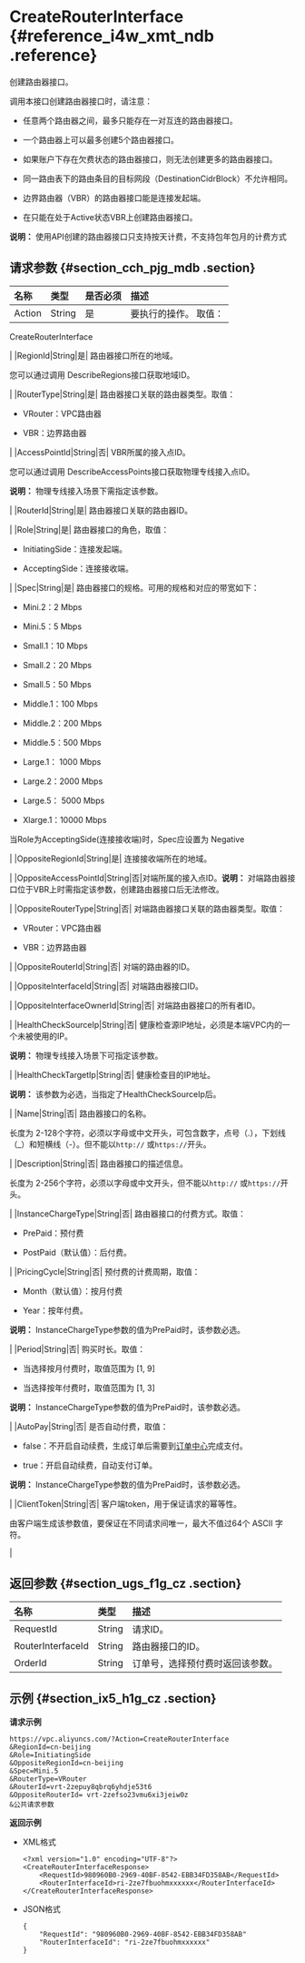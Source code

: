 # CreateRouterInterface {#reference_i4w_xmt_ndb .reference}

创建路由器接口。

调用本接口创建路由器接口时，请注意：

-   任意两个路由器之间，最多只能存在一对互连的路由器接口。

-   一个路由器上可以最多创建5个路由器接口。

-   如果账户下存在欠费状态的路由器接口，则无法创建更多的路由器接口。

-   同一路由表下的路由条目的目标网段（DestinationCidrBlock）不允许相同。

-   边界路由器（VBR）的路由器接口能是连接发起端。

-   在只能在处于Active状态VBR上创建路由器接口。

**说明：** 使用API创建的路由器接口只支持按天计费，不支持包年包月的计费方式

## 请求参数 {#section_cch_pjg_mdb .section}

|名称|类型|是否必须|描述|
|:-|:-|:---|:-|
|Action|String|是| 要执行的操作。 取值：

 CreateRouterInterface

 |
|RegionId|String|是| 路由器接口所在的地域。

 您可以通过调用 DescribeRegions接口获取地域ID。

 |
|RouterType|String|是| 路由器接口关联的路由器类型。取值：

 -   VRouter：VPC路由器

-   VBR：边界路由器


 |
|AccessPointId|String|否| VBR所属的接入点ID。

 您可以通过调用 DescribeAccessPoints接口获取物理专线接入点ID。

 **说明：** 物理专线接入场景下需指定该参数。

 |
|RouterId|String|是| 路由器接口关联的路由器ID。

 |
|Role|String|是| 路由器接口的角色，取值：

 -   InitiatingSide：连接发起端。

-   AcceptingSide：连接接收端。


 |
|Spec|String|是| 路由器接口的规格。可用的规格和对应的带宽如下：

 -   Mini.2：2 Mbps

-   Mini.5：5 Mbps

-   Small.1：10 Mbps

-   Small.2：20 Mbps

-   Small.5：50 Mbps

-   Middle.1：100 Mbps

-   Middle.2：200 Mbps

-   Middle.5：500 Mbps

-   Large.1： 1000 Mbps

-   Large.2：2000 Mbps

-   Large.5： 5000 Mbps

-   Xlarge.1：10000 Mbps

当Role为AcceptingSide(连接接收端)时，Spec应设置为 Negative  

 |
|OppositeRegionId|String|是| 连接接收端所在的地域。

 |
|OppositeAccessPointId|String|否|对端所属的接入点ID。**说明：** 对端路由器接口位于VBR上时需指定该参数，创建路由器接口后无法修改。

|
|OppositeRouterType|String|否| 对端路由器接口关联的路由器类型。取值：

 -   VRouter：VPC路由器

-   VBR：边界路由器


 |
|OppositeRouterId|String|否| 对端的路由器的ID。

 |
|OppositeInterfaceId|String|否| 对端路由器接口ID。

 |
|OppositeInterfaceOwnerId|String|否| 对端路由器接口的所有者ID。

 |
|HealthCheckSourceIp|String|否| 健康检查源IP地址，必须是本端VPC内的一个未被使用的IP。

 **说明：** 物理专线接入场景下可指定该参数。

 |
|HealthCheckTargetIp|String|否| 健康检查目的IP地址。

 **说明：** 该参数为必选，当指定了HealthCheckSourceIp后。

 |
|Name|String|否| 路由器接口的名称。

 长度为 2-128个字符，必须以字母或中文开头，可包含数字，点号（.），下划线（\_）和短横线（-）。但不能以`http://` 或`https://`开头。

 |
|Description|String|否| 路由器接口的描述信息。

 长度为 2-256个字符，必须以字母或中文开头，但不能以`http://` 或`https://`开头。

 |
|InstanceChargeType|String|否| 路由器接口的付费方式。取值：

 -   PrePaid：预付费

-   PostPaid（默认值）：后付费。


 |
|PricingCycle|String|否| 预付费的计费周期，取值：

 -   Month（默认值）：按月付费

-   Year：按年付费。


 **说明：** InstanceChargeType参数的值为PrePaid时，该参数必选。

 |
|Period|String|否| 购买时长。取值：

 -   当选择按月付费时，取值范围为 \[1, 9\]

-   当选择按年付费时，取值范围为 \[1, 3\]


 **说明：** InstanceChargeType参数的值为PrePaid时，该参数必选。

 |
|AutoPay|String|否| 是否自动付费，取值：

 -   false：不开启自动续费，生成订单后需要到[订单中心](https://expense.console.aliyun.com/?#/order/list/)完成支付。

-   true：开启自动续费，自动支付订单。


 **说明：** InstanceChargeType参数的值为PrePaid时，该参数必选。

 |
|ClientToken|String|否| 客户端token，用于保证请求的幂等性。

 由客户端生成该参数值，要保证在不同请求间唯一，最大不值过64个 ASCII 字符。

 |

## 返回参数 {#section_ugs_f1g_cz .section}

|名称|类型|描述|
|:-|:-|:-|
|RequestId|String|请求ID。|
|RouterInterfaceId|String|路由器接口的ID。|
|OrderId|String|订单号，选择预付费时返回该参数。|

## 示例 {#section_ix5_h1g_cz .section}

**请求示例**

``` {#createVPCpub}
https://vpc.aliyuncs.com/?Action=CreateRouterInterface
&RegionId=cn-beijing
&Role=InitiatingSide
&OppositeRegionId=cn-beijing
&Spec=Mini.5
&RouterType=VRouter
&RouterId=vrt-2zepuy8qbrq6yhdje53t6
&OppositeRouterId= vrt-2zefso23vmu6xi3jeiw0z
&公共请求参数
```

**返回示例**

-   XML格式

    ```
    <?xml version="1.0" encoding="UTF-8"?>
    <CreateRouterInterfaceResponse>
        <RequestId>980960B0-2969-40BF-8542-EBB34FD358AB</RequestId>
        <RouterInterfaceId>ri-2ze7fbuohmxxxxxx</RouterInterfaceId>
    </CreateRouterInterfaceResponse>
    ```

-   JSON格式

    ```
    { 
        "RequestId": "980960B0-2969-40BF-8542-EBB34FD358AB"
        "RouterInterfaceId": "ri-2ze7fbuohmxxxxxx"
    }
    ```



